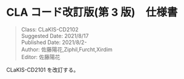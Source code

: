 # CLA コード改訂版(第 3 版)　仕様書

> Class: CLaKIS-CD2102  
> Suggested Date: 2021/8/17  
> Published Date: 2021/8/2-  
> Author: 佐藤陽花,Ziphil,Furcht,Xirdim  
> Editor: 佐藤陽花

CLaKIS-CD2101 を改訂する。
